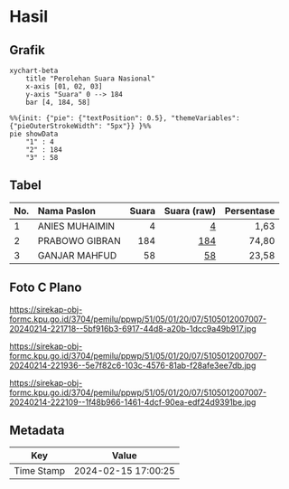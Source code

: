 # Hasil

## Grafik

```mermaid
xychart-beta
    title "Perolehan Suara Nasional"
    x-axis [01, 02, 03]
    y-axis "Suara" 0 --> 184
    bar [4, 184, 58]
```

```mermaid
%%{init: {"pie": {"textPosition": 0.5}, "themeVariables": {"pieOuterStrokeWidth": "5px"}} }%%
pie showData
    "1" : 4
    "2" : 184
    "3" : 58
```

## Tabel

| No. | Nama Paslon    | Suara | Suara (raw) | Persentase |
|:--- |:-------------- | -----:| -----------:| ----------:|
| 1   | ANIES MUHAIMIN | 4     | [4][p-1]    | 1,63       |
| 2   | PRABOWO GIBRAN | 184   | [184][p-2]  | 74,80      |
| 3   | GANJAR MAHFUD  | 58    | [58][p-3]   | 23,58      |


[p-1]: https://github.com/gigit-pemilu/pemilu-2024/blob/main/pilpres/hitung-suara/sub/51-bali/sub/05-klungkung/sub/01-nusa-penida/sub/2007-suana/sub/007-tps/sub/paslon-1.txt
[p-2]: https://github.com/gigit-pemilu/pemilu-2024/blob/main/pilpres/hitung-suara/sub/51-bali/sub/05-klungkung/sub/01-nusa-penida/sub/2007-suana/sub/007-tps/sub/paslon-2.txt
[p-3]: https://github.com/gigit-pemilu/pemilu-2024/blob/main/pilpres/hitung-suara/sub/51-bali/sub/05-klungkung/sub/01-nusa-penida/sub/2007-suana/sub/007-tps/sub/paslon-3.txt

## Foto C Plano

https://sirekap-obj-formc.kpu.go.id/3704/pemilu/ppwp/51/05/01/20/07/5105012007007-20240214-221718--5bf916b3-6917-44d8-a20b-1dcc9a49b917.jpg

https://sirekap-obj-formc.kpu.go.id/3704/pemilu/ppwp/51/05/01/20/07/5105012007007-20240214-221936--5e7f82c6-103c-4576-81ab-f28afe3ee7db.jpg

https://sirekap-obj-formc.kpu.go.id/3704/pemilu/ppwp/51/05/01/20/07/5105012007007-20240214-222109--1f48b966-1461-4dcf-90ea-edf24d9391be.jpg


## Metadata

| Key        | Value               |
| ---------- | ------------------- |
| Time Stamp | 2024-02-15 17:00:25 |



